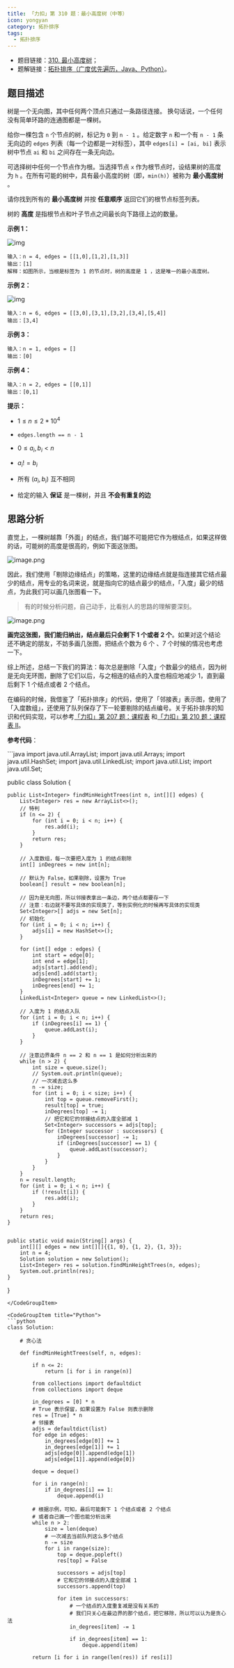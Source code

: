```yaml
---
title: 「力扣」第 310 题：最小高度树（中等）
icon: yongyan
category: 拓扑排序
tags:
  - 拓扑排序
---
```


+ 题目链接：[310. 最小高度树](https://leetcode-cn.com/problems/minimum-height-trees/)；
+ 题解链接：[拓扑排序（广度优先遍历，Java、Python）](https://leetcode-cn.com/problems/minimum-height-trees/solution/tan-xin-fa-gen-ju-tuo-bu-pai-xu-de-si-lu-python-da/)。

## 题目描述

树是一个无向图，其中任何两个顶点只通过一条路径连接。 换句话说，一个任何没有简单环路的连通图都是一棵树。

给你一棵包含 `n` 个节点的树，标记为 `0` 到 `n - 1` 。给定数字 `n` 和一个有 `n - 1` 条无向边的 `edges` 列表（每一个边都是一对标签），其中 `edges[i] = [ai, bi]` 表示树中节点 `ai` 和 `bi` 之间存在一条无向边。

可选择树中任何一个节点作为根。当选择节点 `x` 作为根节点时，设结果树的高度为 `h` 。在所有可能的树中，具有最小高度的树（即，`min(h)`）被称为 **最小高度树** 。

请你找到所有的 **最小高度树** 并按 **任意顺序** 返回它们的根节点标签列表。

树的 **高度** 是指根节点和叶子节点之间最长向下路径上边的数量。

**示例 1：**

![img](https://assets.leetcode.com/uploads/2020/09/01/e1.jpg)



```
输入：n = 4, edges = [[1,0],[1,2],[1,3]]
输出：[1]
解释：如图所示，当根是标签为 1 的节点时，树的高度是 1 ，这是唯一的最小高度树。
```

**示例 2：**

![img](https://assets.leetcode.com/uploads/2020/09/01/e2.jpg)

```
输入：n = 6, edges = [[3,0],[3,1],[3,2],[3,4],[5,4]]
输出：[3,4]
```

**示例 3：**

```
输入：n = 1, edges = []
输出：[0]
```

**示例 4：**

```
输入：n = 2, edges = [[0,1]]
输出：[0,1]
```

 

**提示：**

- $1 \le n \le 2 * 10^4$
- `edges.length == n - 1`
- $0 \le a_i, b_i < n$

- $a_i != b_i$
- 所有 $(a_i, b_i)$ 互不相同
- 给定的输入 **保证** 是一棵树，并且 **不会有重复的边**

## 思路分析

直觉上，一棵树越靠「外面」的结点，我们越不可能把它作为根结点，如果这样做的话，可能树的高度是很高的，例如下面这张图。

![image.png](https://pic.leetcode-cn.com/63f5a0f0118b4314b03c2e97264fd12af14c9f104fe96583239e486c324450bd-image.png)

因此，我们使用「剔除边缘结点」的策略，这里的边缘结点就是指连接其它结点最少的结点，用专业的名词来说，就是指向它的结点最少的结点，「入度」最少的结点，为此我们可以画几张图看一下。

> 有的时候分析问题，自己动手，比看别人的思路的理解要深刻。

![image.png](https://pic.leetcode-cn.com/53e7c6f6854eda2dadf4b37ddcb3161b5e141fe7dbb4268fd213cf7d97561a56-image.png)


**画完这张图，我们能归纳出，结点最后只会剩下 1 个或者 2 个**。如果对这个结论还不确定的朋友，不妨多画几张图，把结点个数为 6 个 、7 个时候的情况也考虑一下。

综上所述，总结一下我们的算法：每次总是删除「入度」个数最少的结点，因为树是无向无环图，删除了它们以后，与之相连的结点的入度也相应地减少 1，直到最后剩下 1 个结点或者 2 个结点。

在编码的时候，我借鉴了「拓扑排序」的代码，使用了「邻接表」表示图，使用了「入度数组」，还使用了队列保存了下一轮要剔除的结点编号。关于拓扑排序的知识和代码实现，可以参考[「力扣」第 207 题：课程表](https://leetcode-cn.com/problems/course-schedule/) 和[「力扣」第 210 题：课程表 II](https://leetcode-cn.com/problems/course-schedule-ii/)。

**参考代码**：

<CodeGroup>
<CodeGroupItem title="Java">
```java
import java.util.ArrayList;
import java.util.Arrays;
import java.util.HashSet;
import java.util.LinkedList;
import java.util.List;
import java.util.Set;

public class Solution {


    public List<Integer> findMinHeightTrees(int n, int[][] edges) {
        List<Integer> res = new ArrayList<>();
        // 特判
        if (n <= 2) {
            for (int i = 0; i < n; i++) {
                res.add(i);
            }
            return res;
        }

        // 入度数组，每一次要把入度为 1 的结点剔除
        int[] inDegrees = new int[n];

        // 默认为 False，如果剔除，设置为 True
        boolean[] result = new boolean[n];

        // 因为是无向图，所以邻接表拿出一条边，两个结点都要存一下
        // 注意：右边就不要写具体的实现类了，等到实例化的时候再写具体的实现类
        Set<Integer>[] adjs = new Set[n];
        // 初始化
        for (int i = 0; i < n; i++) {
            adjs[i] = new HashSet<>();
        }

        for (int[] edge : edges) {
            int start = edge[0];
            int end = edge[1];
            adjs[start].add(end);
            adjs[end].add(start);
            inDegrees[start] += 1;
            inDegrees[end] += 1;
        }
        LinkedList<Integer> queue = new LinkedList<>();

        // 入度为 1 的结点入队
        for (int i = 0; i < n; i++) {
            if (inDegrees[i] == 1) {
                queue.addLast(i);
            }
        }

        // 注意边界条件 n == 2 和 n == 1 是如何分析出来的
        while (n > 2) {
            int size = queue.size();
            // System.out.println(queue);
            // 一次减去这么多
            n -= size;
            for (int i = 0; i < size; i++) {
                int top = queue.removeFirst();
                result[top] = true;
                inDegrees[top] -= 1;
                // 把它和它的邻接结点的入度全部减 1
                Set<Integer> successors = adjs[top];
                for (Integer successor : successors) {
                    inDegrees[successor] -= 1;
                    if (inDegrees[successor] == 1) {
                        queue.addLast(successor);
                    }
                }
            }
        }
        n = result.length;
        for (int i = 0; i < n; i++) {
            if (!result[i]) {
                res.add(i);
            }
        }
        return res;
    }


    public static void main(String[] args) {
        int[][] edges = new int[][]{{1, 0}, {1, 2}, {1, 3}};
        int n = 4;
        Solution solution = new Solution();
        List<Integer> res = solution.findMinHeightTrees(n, edges);
        System.out.println(res);
    }
}
```
</CodeGroupItem>

<CodeGroupItem title="Python">
```python
class Solution:

    # 贪心法

    def findMinHeightTrees(self, n, edges):

        if n <= 2:
            return [i for i in range(n)]

        from collections import defaultdict
        from collections import deque

        in_degrees = [0] * n
        # True 表示保留，如果设置为 False 则表示删除
        res = [True] * n
        # 邻接表
        adjs = defaultdict(list)
        for edge in edges:
            in_degrees[edge[0]] += 1
            in_degrees[edge[1]] += 1
            adjs[edge[0]].append(edge[1])
            adjs[edge[1]].append(edge[0])

        deque = deque()

        for i in range(n):
            if in_degrees[i] == 1:
                deque.append(i)

        # 根据示例，可知，最后可能剩下 1 个结点或者 2 个结点
        # 或者自己画一个图也能分析出来
        while n > 2:
            size = len(deque)
            # 一次减去当前队列这么多个结点
            n -= size
            for i in range(size):
                top = deque.popleft()
                res[top] = False

                successors = adjs[top]
                # 它和它的邻接点的入度全部减 1
                successors.append(top)

                for item in successors:
                    # 一个结点的入度重复减是没有关系的
                    # 我们只关心在最边界的那个结点，把它移除，所以可以认为是贪心法
                    in_degrees[item] -= 1

                    if in_degrees[item] == 1:
                        deque.append(item)

        return [i for i in range(len(res)) if res[i]]
```
</CodeGroupItem>
</CodeGroup>